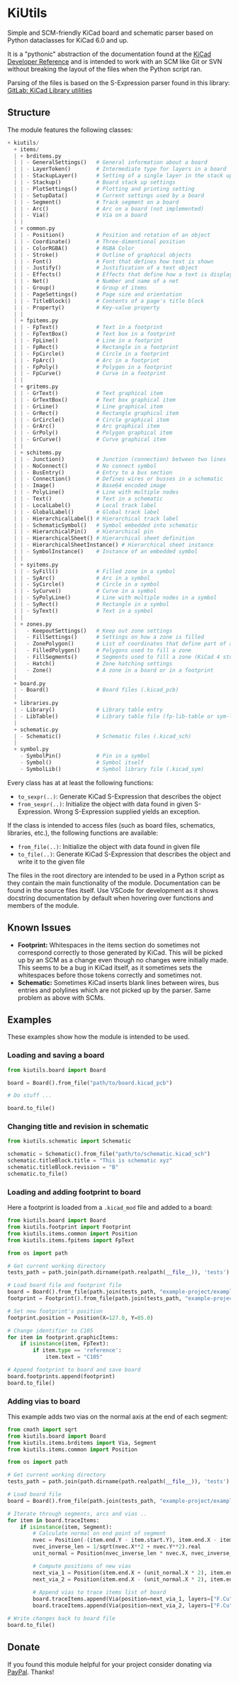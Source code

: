 # KiUtils
Simple and SCM-friendly KiCad board and schematic parser based on Python 
dataclasses for KiCad 6.0 and up.

It is a "pythonic" abstraction of the documentation found at the
[KiCad Developer Reference](https://dev-docs.kicad.org/en/file-formats/) and is
intended to work with an SCM like Git or SVN without breaking the layout of the
files when the Python script ran.

Parsing of the files is based on the S-Expression parser found in this library: 
[GitLab: KiCad Library utilities](https://gitlab.com/kicad/libraries/kicad-library-utils)

## Structure
The module features the following classes:
```python
+ kiutils/
  + items/
  | + brditems.py
  | | - GeneralSettings()   # General information about a board
  | | - LayerToken()        # Intermediate type for layers in a board
  | | - StackupLayer()      # Setting of a single layer in the stack up
  | | - Stackup()           # Board stack up settings
  | | - PlotSettings()      # Plotting and printing setting
  | | - SetupData()         # Current settings used by a board
  | | - Segment()           # Track segment on a board
  | | - Arc()               # Arc on a board (not implemented)
  | | - Via()               # Via on a board
  | | 
  | + common.py
  | | - Position()          # Position and rotation of an object
  | | - Coordinate()        # Three-dimentional position
  | | - ColorRGBA()         # RGBA Color 
  | | - Stroke()            # Outline of graphical objects
  | | - Font()              # Font that defines how text is shown
  | | - Justify()           # Justification of a text object
  | | - Effects()           # Effects that define how a text is displayed
  | | - Net()               # Number and name of a net
  | | - Group()             # Group of items
  | | - PageSettings()      # Page size and orientation
  | | - TitleBlock()        # Contents of a page's title block
  | | - Property()          # Key-value property
  | | 
  | + fpitems.py
  | | - FpText()            # Text in a footprint
  | | - FpTextBox()         # Text box in a footprint
  | | - FpLine()            # Line in a footprint
  | | - FpRect()            # Rectangle in a footprint
  | | - FpCircle()          # Circle in a footprint
  | | - FpArc()             # Arc in a footprint
  | | - FpPoly()            # Polygon in a footprint
  | | - FpCurve()           # Curve in a footprint
  | | 
  | + gritems.py
  | | - GrText()            # Text graphical item
  | | - GrTextBox()         # Text box graphical item
  | | - GrLine()            # Line graphical item
  | | - GrRect()            # Rectangle graphical item
  | | - GrCircle()          # Circle graphical item
  | | - GrArc()             # Arc graphical item
  | | - GrPoly()            # Polygon graphical item
  | | - GrCurve()           # Curve graphical item
  | |
  | + schitems.py
  | | - Junction()          # Junction (connection) between two lines
  | | - NoConnect()         # No connect symbol
  | | - BusEntry()          # Entry to a bus section
  | | - Connection()        # Defines wires or busses in a schematic
  | | - Image()             # Base64 encoded image
  | | - PolyLine()          # Line with multiple nodes
  | | - Text()              # Text in a schematic
  | | - LocalLabel()        # Local track label
  | | - GlobalLabel()       # Global track label
  | | - HierarchicalLabel() # Hierarchical track label
  | | - SchematicSymbol()   # Symbol embedded into schematic
  | | - HierarchicalPin()   # Hierarchical pin 
  | | - HierarchicalSheet() # Hierarchical sheet definition
  | | - HierarchicalSheetInstance() # Hierarchical sheet instance
  | | - SymbolInstance()    # Instance of an embedded symbol
  | |
  | + syitems.py
  | | - SyFill()            # Filled zone in a symbol
  | | - SyArc()             # Arc in a symbol
  | | - SyCircle()          # Circle in a symbol
  | | - SyCurve()           # Curve in a symbol
  | | - SyPolyLine()        # Line with multiple nodes in a symbol
  | | - SyRect()            # Rectangle in a symbol
  | | - SyText()            # Text in a symbol
  | |
  | + zones.py
  |   - KeepoutSettings()   # Keep out zone settings
  |   - FillSettings()      # Settings on how a zone is filled
  |   - ZonePolygon()       # List of coordinates that define part of a zone
  |   - FilledPolygon()     # Polygons used to fill a zone
  |   - FillSegments()      # Segments used to fill a zone (KiCad 4 stuff..)
  |   - Hatch()             # Zone hatching settings
  |   - Zone()              # A zone in a board or in a footprint
  |
  + board.py
  | - Board()               # Board files (.kicad_pcb)
  |
  + libraries.py
  | - Library()             # Library table entry
  | - LibTable()            # Library table file (fp-lib-table or sym-lib-table)
  |
  + schematic.py
  | - Schematic()           # Schematic files (.kicad_sch)
  |
  + symbol.py
    - SymbolPin()           # Pin in a symbol
    - Symbol()              # Symbol itself
    - SymbolLib()           # Symbol library file (.kicad_sym)
```

Every class has at at least the following functions:
- `to_sexpr(..)`: Generate KiCad S-Expression that describes the object
- `from_sexpr(..)`: Initialize the object with data found in given S-Expression. 
  Wrong S-Expression supplied yields an exception.

If the class is intended to access files (such as board files, schematics,
libraries, etc.), the following functions are available:
- `from_file(..)`: Initialize the object with data found in given file
- `to_file(..)`: Generate KiCad S-Expression that describes the object and 
  write it to the given file

The files in the root directory are intended to be used in a Python script 
as they contain the main functionality of the module. Documentation can be found
in the source files itself. Use VSCode for development as it shows docstring 
documentation by default when hovering over functions and members of the 
module.

## Known Issues
- **Footprint:** Whitespaces in the items section do sometimes not correspond 
  correctly to those generated by KiCad. This will be picked up by an SCM as a 
  change even though no changes were initially made. This seems to be a bug in 
  KiCad itself, as it sometimes sets the whitespaces before those tokens 
  correctly and sometimes not.
- **Schematic:** Sometimes KiCad inserts blank lines between wires, bus entries 
  and polylines which are not picked up by the parser. Same problem as above 
  with SCMs.

## Examples
These examples show how the module is intended to be used. 

### Loading and saving a board
```python
from kiutils.board import Board

board = Board().from_file("path/to/board.kicad_pcb")

# Do stuff ...

board.to_file()
```

### Changing title and revision in schematic
```python
from kiutils.schematic import Schematic

schematic = Schematic().from_file("path/to/schematic.kicad_sch")
schematic.titleBlock.title = "This is schematic xyz"
schematic.titleBlock.revision = "B"
schematic.to_file()
```

### Loading and adding footprint to board
Here a footprint is loaded from a `.kicad_mod` file and added to a board:
```python
from kiutils.board import Board
from kiutils.footprint import Footprint
from kiutils.items.common import Position
from kiutils.items.fpitems import FpText

from os import path

# Get current working directory
tests_path = path.join(path.dirname(path.realpath(__file__)), 'tests')

# Load board file and footprint file
board = Board().from_file(path.join(tests_path, "example-project/example/example.kicad_pcb"))
footprint = Footprint().from_file(path.join(tests_path, "example-project/example/C_0805.kicad_mod"))

# Set new footprint's position
footprint.position = Position(X=127.0, Y=85.0)

# Change identifier to C105
for item in footprint.graphicItems:
    if isinstance(item, FpText):
        if item.type == 'reference':
            item.text = "C105"

# Append footprint to board and save board
board.footprints.append(footprint)
board.to_file()
```

### Adding vias to board
This example adds two vias on the normal axis at the end of each segment:
```python 
from cmath import sqrt
from kiutils.board import Board
from kiutils.items.brditems import Via, Segment
from kiutils.items.common import Position

from os import path

# Get current working directory
tests_path = path.join(path.dirname(path.realpath(__file__)), 'tests')

# Load board file
board = Board().from_file(path.join(tests_path, "example-project/example/example.kicad_pcb"))

# Iterate through segments, arcs and vias ..
for item in board.traceItems:
    if isinstance(item, Segment):
        # Calculate normal on end point of segment
        nvec = Position(-(item.end.Y - item.start.Y), item.end.X - item.start.X)
        nvec_inverse_len = 1/sqrt(nvec.X**2 + nvec.Y**2).real
        unit_normal = Position(nvec_inverse_len * nvec.X, nvec_inverse_len * nvec.Y)

        # Compute positions of new vias
        next_via_1 = Position(item.end.X + (unit_normal.X * 2), item.end.Y + (unit_normal.Y * 2))
        next_via_2 = Position(item.end.X - (unit_normal.X * 2), item.end.Y - (unit_normal.Y * 2))
        
        # Append vias to trace items list of board
        board.traceItems.append(Via(position=next_via_1, layers=["F.Cu", "B.Cu"], size=1.0, drill=0.6))
        board.traceItems.append(Via(position=next_via_2, layers=["F.Cu", "B.Cu"], size=1.0, drill=0.6))

# Write changes back to board file
board.to_file()
```

## Donate
If you found this module helpful for your project consider donating via 
[PayPal](https://paypal.me/mrvnmgr). Thanks!
